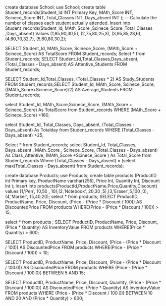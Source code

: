 <!-- -- -- Calculate the total score for each student by adding the MathScore and ScienceScore. -->
create  database School;
use School;
create table Student_records(Student_Id INT Primary Key,
MAth_Score INT,
Scinece_Score INT,
Total_Classes INT,
Days_absent INT
);
-- Calculate the number of classes each student actually attended.
Insert into Student_records(Student_Id,
MAth_Score
,Scinece_Score
,Total_Classes
,Days_absent) 
Values 
(1,85,90,30,5),
(2,75,80,25,3),
(3,95,85,28,6),
(4,60,70,32,7),
(5,80,80,30,2);

<!-- -- Find the total study hours for each student, assuming each class equals 2 study hours. -->

SELECT Student_Id, MAth_Score, Scinece_Score, 
       (MAth_Score + Scinece_Score) AS TotalScore
FROM Student_records;
Select * from  Student_records;
SELECT Student_Id,Total_Classes,Days_absent, 
       (Total_Classes - Days_absent) AS Attentive_Students
FROM Student_records;
<!-- -- Calculate the average score for each student (MathScore + ScienceScore) / 2.
 -->
SELECT Student_Id,Total_Classes, 
       (Total_Classes * 2) AS Study_Students
FROM Student_records;SELECT Student_Id, MAth_Score, Scinece_Score, 
       ((MAth_Score+Scinece_Score)/2) AS Average_Students
FROM Student_records; 

<!-- -- Retrieve the total score of each student where the combined score is greater than 160. -->

select Student_Id, MAth_Score,Scinece_Score,
       (MAth_Score + Scinece_Score) As TotalScore
from Student_records
WHERE (MAth_Score + Scinece_Score) >160;

<!---- Find students who attended more than 25 classes.
  -->
select Student_Id, Total_Classes, Days_absent,
       (Total_Classes - Days_absent) As Totalday
from Student_records
WHERE (Total_Classes - Days_absent) >25;
 <!-- Hard_level_quesitons -->
Select * from Student_records;
select Student_Id, Total_Classes, Days_absent , MAth_Score , Scinece_Score,
   (Total_Classes - Days_absent) As Class_Attentive,
   (MAth_Score +Scinece_Score ) As Total_Score
from Student_records
Where  (Total_Classes - Days_absent) = (select max(Total_Classes - Days_absent) from Student_records);
<!-- -- Medium level Questions--      -->
create database Products;
use Products;
create table products (ProductID int Primary key, 
ProductName varchar(255), 
Price Int,
Quantity Int,
Discount Int
);
Insert into products(ProductId,ProductName,Price,Quantity,Discount) 
values (1,'Pen', 10,50 , 10),(2,'Notebook', 20,30 ,5),(3,'Eraser',5,100 ,0),(4,'Marker', 15,40,20);
select * from products;
SELECT 
    ProductID, 
    ProductName, 
    Price, 
    Discount, 
    (Price - (Price * Discount / 100)) AS DiscountedPrice
FROM products
WHERE(Price - (Price * Discount / 100)) > 15;
<!-- -- --Find products with total inventory value (Price × Quantity) greater than 600. -->
select * from products ;
SELECT 
    ProductID, 
    ProductName, 
    Price, 
    Discount, 
    (Price * Quantity) AS InventoryValue
FROM products
WHERE(Price * Quantity) > 600;

<!-- --  Retrieve products where the price after discount is less than 10. -->
SELECT 
    ProductID, 
    ProductName, 
    Price, 
    Discount, 
    (Price - (Price * Discount / 100)) AS DiscountedPrice
FROM products
WHERE(Price - (Price * Discount / 100)) < 10;
<!-- -- --Find products where the price after discount is between 5 and 15. -->
 
SELECT 
    ProductID, 
    ProductName, 
    Price, 
    Discount, 
    (Price - (Price * Discount / 100.0)) AS DiscountedPrice
FROM products
WHERE (Price - (Price * Discount / 100.0)) BETWEEN 5 AND 15;
<!-- -- Hard LevelQ2: Find products where the price after discount is greater than 10 but less than 20, and the total inventory value (Price × Quantity) exceeds 600. -->
SELECT 
    ProductID, 
    ProductName, 
    Price, 
    Discount, 
    Quantity, 
    (Price - (Price * Discount / 100.0)) AS DiscountedPrice, 
    (Price * Quantity) AS InventoryValue
FROM products
WHERE 
    (Price - (Price * Discount / 100.0)) BETWEEN 10 AND 20
    AND (Price * Quantity) > 600;
